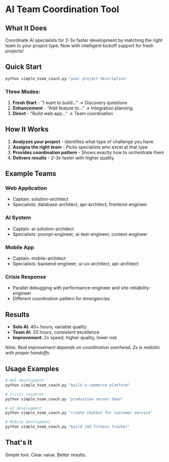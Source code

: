 # AI Team Coordination Tool

## What It Does

Coordinate AI specialists for 2-3x faster development by matching the right team to your project type. Now with intelligent kickoff support for fresh projects!

## Quick Start

```bash
python simple_team_coach.py "your project description"
```

### Three Modes:
1. **Fresh Start** - "I want to build..." → Discovery questions
2. **Enhancement** - "Add feature to..." → Integration planning  
3. **Direct** - "Build web app..." → Team coordination

## How It Works

1. **Analyzes your project** - Identifies what type of challenge you have
2. **Assigns the right team** - Picks specialists who excel at that type
3. **Provides coordination pattern** - Shows exactly how to orchestrate them
4. **Delivers results** - 2-3x faster with higher quality

## Example Teams

### Web Application
- Captain: solution-architect
- Specialists: database-architect, api-architect, frontend-engineer

### AI System
- Captain: ai-solution-architect  
- Specialists: prompt-engineer, ai-test-engineer, context-engineer

### Mobile App
- Captain: mobile-architect
- Specialists: backend-engineer, ui-ux-architect, api-architect

### Crisis Response
- Parallel debugging with performance-engineer and site-reliability-engineer
- Different coordination pattern for emergencies

## Results

- **Solo AI**: 40+ hours, variable quality
- **Team AI**: 20 hours, consistent excellence
- **Improvement**: 2x speed, higher quality, lower risk

*Note: Real improvement depends on coordination overhead. 2x is realistic with proper handoffs.*

## Usage Examples

```bash
# Web development
python simple_team_coach.py "build e-commerce platform"

# Crisis response
python simple_team_coach.py "production server down"

# AI development
python simple_team_coach.py "create chatbot for customer service"

# Mobile development
python simple_team_coach.py "build iOS fitness tracker"
```

## That's It

Simple tool. Clear value. Better results.